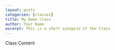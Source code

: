 ```yaml
---
layout: posts
categories: [classes]
title: My Demo class
author: Your Name
excerpt: This is a short synopsis of the Class
---
```



Class Content
